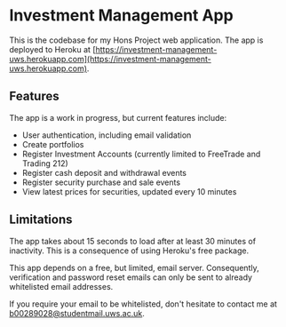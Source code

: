 # Investment Management App

This is the codebase for my Hons Project web application. The app is deployed to Heroku at [https://investment-management-uws.herokuapp.com](https://investment-management-uws.herokuapp.com).

## Features

The app is a work in progress, but current features include:

- User authentication, including email validation
- Create portfolios
- Register Investment Accounts (currently limited to FreeTrade and Trading 212)
- Register cash deposit and withdrawal events
- Register security purchase and sale events
- View latest prices for securities, updated every 10 minutes

## Limitations

The app takes about 15 seconds to load after at least 30 minutes of inactivity. This is a consequence of using Heroku's free package.

This app depends on a free, but limited, email server. Consequently, verification and password reset emails can only be sent to already whitelisted email addresses.

If you require your email to be whitelisted, don't hesitate to contact me at [b00289028@studentmail.uws.ac.uk](mailto:b00289028@studentmail.uws.ac.uk).